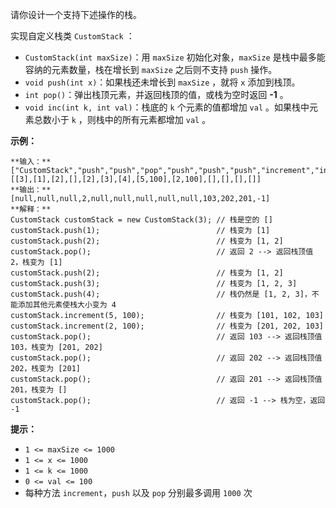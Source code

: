 请你设计一个支持下述操作的栈。

实现自定义栈类 `CustomStack` ：

  * `CustomStack(int maxSize)`：用 `maxSize` 初始化对象，`maxSize` 是栈中最多能容纳的元素数量，栈在增长到 `maxSize` 之后则不支持 `push` 操作。
  * `void push(int x)`：如果栈还未增长到 `maxSize` ，就将 `x` 添加到栈顶。
  * `int pop()`：弹出栈顶元素，并返回栈顶的值，或栈为空时返回 **-1** 。
  * `void inc(int k, int val)`：栈底的 `k` 个元素的值都增加 `val` 。如果栈中元素总数小于 `k` ，则栈中的所有元素都增加 `val` 。



**示例：**

    
    
    **输入：**
    ["CustomStack","push","push","pop","push","push","push","increment","increment","pop","pop","pop","pop"]
    [[3],[1],[2],[],[2],[3],[4],[5,100],[2,100],[],[],[],[]]
    **输出：**
    [null,null,null,2,null,null,null,null,null,103,202,201,-1]
    **解释：**
    CustomStack customStack = new CustomStack(3); // 栈是空的 []
    customStack.push(1);                          // 栈变为 [1]
    customStack.push(2);                          // 栈变为 [1, 2]
    customStack.pop();                            // 返回 2 --> 返回栈顶值 2，栈变为 [1]
    customStack.push(2);                          // 栈变为 [1, 2]
    customStack.push(3);                          // 栈变为 [1, 2, 3]
    customStack.push(4);                          // 栈仍然是 [1, 2, 3]，不能添加其他元素使栈大小变为 4
    customStack.increment(5, 100);                // 栈变为 [101, 102, 103]
    customStack.increment(2, 100);                // 栈变为 [201, 202, 103]
    customStack.pop();                            // 返回 103 --> 返回栈顶值 103，栈变为 [201, 202]
    customStack.pop();                            // 返回 202 --> 返回栈顶值 202，栈变为 [201]
    customStack.pop();                            // 返回 201 --> 返回栈顶值 201，栈变为 []
    customStack.pop();                            // 返回 -1 --> 栈为空，返回 -1
    



**提示：**

  * `1 <= maxSize <= 1000`
  * `1 <= x <= 1000`
  * `1 <= k <= 1000`
  * `0 <= val <= 100`
  * 每种方法 `increment`，`push` 以及 `pop` 分别最多调用 `1000` 次

